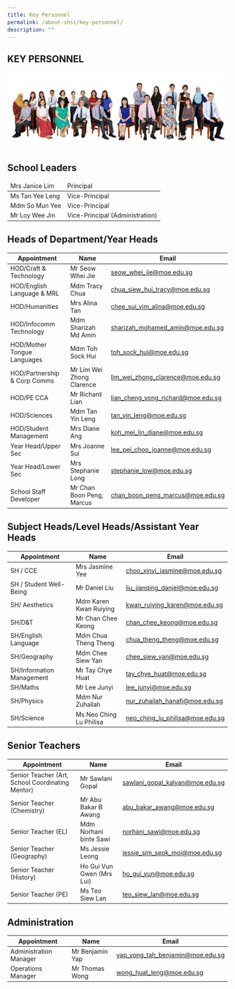 ```yaml
---
title: Key Personnel
permalink: /about-shss/key-personnel/
description: ""
---
```

KEY PERSONNEL
-------------
![](/images/Staff/SL%20and%20MM%202.jpg)

School Leaders
--------------

<table>
<thead>
  <tr>
    <td>Mrs Janice Lim</td>
    <td>Principal<br></td>
  </tr>
</thead>
<tbody>
  <tr>
    <td>Ms Tan Yee Leng</td>
    <td>Vice-Principal</td>
  </tr>
  <tr>
    <td>Mdm So Mun Yee</td>
    <td>Vice-Principal</td>
  </tr>
  <tr>
    <td>Mr Loy Wee Jin </td>
    <td>Vice-Principal (Administration)</td>
  </tr>
</tbody>
</table>


Heads of Department/Year Heads
------------------------------

|Appointment			| Name			| Email
| -------- | -------- | -------- |
|  HOD/Craft & Technology	|	Mr Seow Whei Jie |	seow_whei_jie@moe.edu.sg
| HOD/English Language & MRL	| Mdm Tracy Chua	     |   chua_siew_hui_tracy@moe.edu.sg
| HOD/Humanities		|	Mrs Alina Tan	|	chee_sui_yim_alina@moe.edu.sg
| HOD/Infocomm Technology	|	Mdm Sharizah Md Amin |	sharizah_mohamed_amin@moe.edu.sg
| HOD/Mother Tongue Languages	| Mdm Toh Sock Hui |	toh_sock_hui@moe.edu.sg
| HOD/Partnership & Corp Comms	| Mr Lim Wei Zhong Clarence | lim_wei_zhong_clarence@moe.edu.sg
| HOD/PE CCA		|	Mr Richard Lian	|	lian_cheng_yong_richard@moe.edu.sg
| HOD/Sciences		|	Mdm Tan Yin Leng |	tan_yin_leng@moe.edu.sg
| HOD/Student Management	|	Mrs Diane Ang	|	koh_mei_lin_diane@moe.edu.sg
| Year Head/Upper Sec	|	Mrs Joanne Sui	|	lee_pei_choo_joanne@moe.edu.sg
| Year Head/Lower Sec	|	Mrs Stephanie Long |	stephanie_low@moe.edu.sg
| School Staff Developer	|	Mr Chan Boon Peng, Marcus |	chan_boon_peng_marcus@moe.edu.sg


Subject Heads/Level Heads/Assistant Year Heads
----------------------------------------------
   
| Appointment		|	Name		|	Email
| -------- | -------- | -------- |
| SH / CCE		|	Mrs Jasmine Yee	|	choo_xinyi_jasmine@moe.edu.sg
| SH / Student Well-Being	|	Mr Daniel Liu	|	liu_jianqing_daniel@moe.edu.sg
| SH/ Aesthetics	|		Mdm Karen Kwan Ruiying	| kwan_ruiying_karen@moe.edu.sg
| SH/D&T		|		Mr Chan Chee Keong |	chan_chee_keong@moe.edu.sg
| SH/English Language	|	Mdm Chua Theng Theng |	chua_theng_theng@moe.edu.sg
| SH/Geography		|	Mdm Chee Siew Yan |	chee_siew_yan@moe.edu.sg
| SH/Information Management |	Mr Tay Chye Huat |	tay_chye_huat@moe.edu.sg
| SH/Maths		|	Mr Lee Junyi	|	lee_junyi@moe.edu.sg
| SH/Physics		|	Mdm Nur Zuhailah |	nur_zuhailah_hanafi@moe.edu.sg
| SH/Science		|	Ms Neo Ching Lu Philisa	| neo_ching_lu_philisa@moe.edu.sg

Senior Teachers
---------------

| Appointment | Name | Email 
| -------- | -------- | -------- |
| Senior Teacher (Art, School Coordinating Mentor)     | Mr Sawlani Gopal     | sawlani_gopal_kalyan@moe.edu.sg     |
| Senior Teacher (Chemistry)     | Mr Abu Bakar B Awang     | abu_bakar_awang@moe.edu.sg     |
| Senior Teacher (EL)     | Mdm Norhani binte Sawi     | norhani_sawi@moe.edu.sg     |
| Senior Teacher (Geography)     | Ms Jessie Leong     | jessie_sim_seok_moi@moe.edu.sg     |
| Senior Teacher (History)     | Ho Gui Vun Gwen (Mrs Lui)     | ho_gui_vun@moe.edu.sg     |
| Senior Teacher (PE)     | Ms Teo Siew Lan     | teo_siew_lan@moe.edu.sg     

Administration
--------------

| Appointment	|	Name	|	Email
| -------- | -------- | -------- |
| Administration Manager |	Mr Benjamin Yap	| yap_yong_tah_benjamin@moe.edu.sg
| Operations Manager	| Mr Thomas Wong |	wong_huat_leng@moe.edu.sg